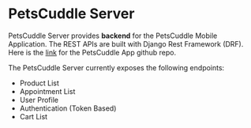 # PetsCuddle Server

PetsCuddle Server provides **backend** for the PetsCuddle Mobile Application. The REST APIs are built with Django Rest Framework (DRF). Here is the [link](https://github.com/Rits1272/PetsCuddle_app) for the PetsCuddle App github repo.

The PetsCuddle Server currently exposes the following endpoints:

- Product List 
- Appointment List
- User Profile
- Authentication (Token Based)
- Cart List
